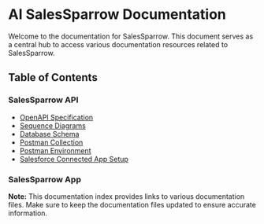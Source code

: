 # AI SalesSparrow Documentation

Welcome to the documentation for SalesSparrow. This document serves as a central hub to access various documentation resources related to SalesSparrow.

## Table of Contents

### SalesSparrow API
- [OpenAPI Specification](./openApiSpecifications/index.md)
- [Sequence Diagrams](./sequenceDiagrams/index.md)
- [Database Schema](dbSchema.dbml)
- [Postman Collection](./postman/AI-Sales-Sparrow.postman_collection.json)
- [Postman Environment](./postman/AI-Sales-Sparrow-local.postman_environment.json)
- [Salesforce Connected App Setup](salesforceConnectedAppSetup.md)

### SalesSparrow App

**Note:** This documentation index provides links to various documentation files. Make sure to keep the documentation files updated to ensure accurate information.